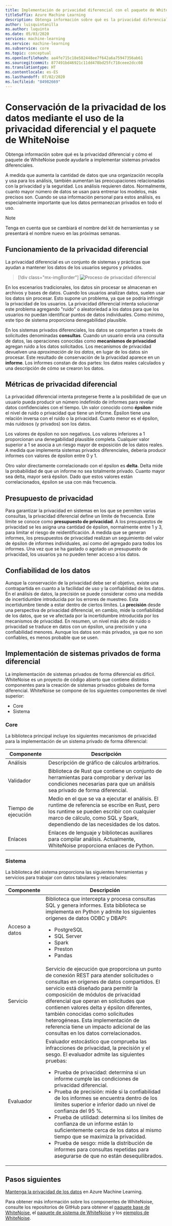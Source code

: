 ```yaml
---
title: Implementación de privacidad diferencial con el paquete de WhiteNoise
titleSuffix: Azure Machine Learning
description: Obtenga información sobre qué es la privacidad diferencial y cómo el paquete de WhiteNoise puede ayudarle a implementar sistemas privados diferenciales que conserven la privacidad de los datos.
author: luisquintanilla
ms.author: luquinta
ms.date: 05/03/2020
services: machine-learning
ms.service: machine-learning
ms.subservice: core
ms.topic: conceptual
ms.openlocfilehash: aa4fe715c18e582448ee7f642a6a75947356ab61
ms.sourcegitcommit: 877491bd46921c11dd478bd25fc718ceee2dcc08
ms.translationtype: HT
ms.contentlocale: es-ES
ms.lasthandoff: 07/02/2020
ms.locfileid: "84982669"
---
```

# <a name="preserve-data-privacy-by-using-differential-privacy-and-the-whitenoise-package"></a>Conservación de la privacidad de los datos mediante el uso de la privacidad diferencial y el paquete de WhiteNoise

Obtenga información sobre qué es la privacidad diferencial y cómo el paquete de WhiteNoise puede ayudarle a implementar sistemas privados diferenciales.

A medida que aumenta la cantidad de datos que una organización recopila y usa para los análisis, también aumentan las preocupaciones relacionadas con la privacidad y la seguridad. Los análisis requieren datos. Normalmente, cuanto mayor número de datos se usan para entrenar los modelos, más precisos son. Cuando se usa información personal para estos análisis, es especialmente importante que los datos permanezcan privados en todo el uso.

> [!NOTE]
> Tenga en cuenta que se cambiará el nombre del kit de herramientas y se presentará el nombre nuevo en las próximas semanas. 

## <a name="how-differential-privacy-works"></a>Funcionamiento de la privacidad diferencial

La privacidad diferencial es un conjunto de sistemas y prácticas que ayudan a mantener los datos de los usuarios seguros y privados.

> [!div class="mx-imgBorder"]
> ![Proceso de privacidad diferencial](./media/concept-differential-privacy/differential-privacy-process.jpg)

En los escenarios tradicionales, los datos sin procesar se almacenan en archivos y bases de datos. Cuando los usuarios analizan datos, suelen usar los datos sin procesar. Esto supone un problema, ya que se podría infringir la privacidad de los usuarios. La privacidad diferencial intenta solucionar este problema agregando "ruido" o aleatoriedad a los datos para que los usuarios no puedan identificar puntos de datos individuales. Como mínimo, este tipo de sistema proporciona denegabilidad plausible.

En los sistemas privados diferenciales, los datos se comparten a través de solicitudes denominadas **consultas**. Cuando un usuario envía una consulta de datos, las operaciones conocidas como **mecanismos de privacidad** agregan ruido a los datos solicitados. Los mecanismos de privacidad devuelven una *aproximación de los datos*, en lugar de los datos sin procesar. Este resultado de conservación de la privacidad aparece en un **informe**. Los informes constan de dos partes: los datos reales calculados y una descripción de cómo se crearon los datos.

## <a name="differential-privacy-metrics"></a>Métricas de privacidad diferencial

La privacidad diferencial intenta protegerse frente a la posibilidad de que un usuario pueda producir un número indefinido de informes para revelar datos confidenciales con el tiempo. Un valor conocido como **épsilon** mide el nivel de ruido o privacidad que tiene un informe. Épsilon tiene una relación inversa con el ruido o la privacidad. Cuanto menor es el épsilon, más ruidosos (y privados) son los datos.

Los valores de épsilon no son negativos. Los valores inferiores a 1 proporcionan una denegabilidad plausible completa. Cualquier valor superior a 1 se asocia a un riesgo mayor de exposición de los datos reales. A medida que implementa sistemas privados diferenciales, debería producir informes con valores de épsilon entre 0 y 1.

Otro valor directamente correlacionado con el épsilon es **delta**. Delta mide la probabilidad de que un informe no sea totalmente privado. Cuanto mayor sea delta, mayor será épsilon. Dado que estos valores están correlacionados, épsilon se usa con más frecuencia.

## <a name="privacy-budget"></a>Presupuesto de privacidad

Para garantizar la privacidad en sistemas en los que se permiten varias consultas, la privacidad diferencial define un límite de frecuencia. Este límite se conoce como **presupuesto de privacidad**. A los presupuestos de privacidad se les asigna una cantidad de épsilon, normalmente entre 1 y 3, para limitar el riesgo de reidentificación. A medida que se generan informes, los presupuestos de privacidad realizan un seguimiento del valor de épsilon de informes individuales, así como del agregado para todos los informes. Una vez que se ha gastado o agotado un presupuesto de privacidad, los usuarios ya no pueden tener acceso a los datos.  

## <a name="reliability-of-data"></a>Confiabilidad de los datos

Aunque la conservación de la privacidad debe ser el objetivo, existe una contrapartida en cuanto a la facilidad de uso y la confiabilidad de los datos. En el análisis de datos, la precisión se puede considerar como una medida de incertidumbre introducida por los errores de muestreo. Esta incertidumbre tiende a estar dentro de ciertos límites. La **precisión** desde una perspectiva de privacidad diferencial, en cambio, mide la confiabilidad de los datos, que se ve afectada por la incertidumbre introducida por los mecanismos de privacidad. En resumen, un nivel más alto de ruido o privacidad se traduce en datos con un épsilon, una precisión y una confiabilidad menores. Aunque los datos son más privados, ya que no son confiables, es menos probable que se usen.

## <a name="implementing-differentially-private-systems"></a>Implementación de sistemas privados de forma diferencial

La implementación de sistemas privados de forma diferencial es difícil. WhiteNoise es un proyecto de código abierto que contiene distintos componentes para la creación de sistemas privados globales de forma diferencial. WhiteNoise se compone de los siguientes componentes de nivel superior:

- Core
- Sistema

### <a name="core"></a>Core

La biblioteca principal incluye los siguientes mecanismos de privacidad para la implementación de un sistema privado de forma diferencial:

|Componente  |Descripción  |
|---------|---------|
|Análisis     | Descripción de gráfico de cálculos arbitrarios. |
|Validador     | Biblioteca de Rust que contiene un conjunto de herramientas para comprobar y derivar las condiciones necesarias para que un análisis sea privado de forma diferencial.          |
|Tiempo de ejecución     | Medio en el que se va a ejecutar el análisis. El runtime de referencia se escribe en Rust, pero los runtime se pueden escribir con cualquier marco de cálculo, como SQL y Spark, dependiendo de las necesidades de los datos.        |
|Enlaces     | Enlaces de lenguaje y bibliotecas auxiliares para compilar análisis. Actualmente, WhiteNoise proporciona enlaces de Python. |

### <a name="system"></a>Sistema

La biblioteca del sistema proporciona las siguientes herramientas y servicios para trabajar con datos tabulares y relacionales:

|Componente  |Descripción  |
|---------|---------|
|Acceso a datos     | Biblioteca que intercepta y procesa consultas SQL y genera informes. Esta biblioteca se implementa en Python y admite los siguientes orígenes de datos ODBC y DBAPI:<ul><li>PostgreSQL</li><li>SQL Server</li><li>Spark</li><li>Preston</li><li>Pandas</li></ul>|
|Servicio     | Servicio de ejecución que proporciona un punto de conexión REST para atender solicitudes o consultas en orígenes de datos compartidos. El servicio está diseñado para permitir la composición de módulos de privacidad diferencial que operan en solicitudes que contienen valores delta y épsilon diferentes, también conocidas como solicitudes heterogéneas. Esta implementación de referencia tiene un impacto adicional de las consultas en los datos correlacionados. |
|Evaluador     | Evaluador estocástico que comprueba las infracciones de privacidad, la precisión y el sesgo. El evaluador admite las siguientes pruebas: <ul><li>Prueba de privacidad: determina si un informe cumple las condiciones de privacidad diferencial.</li><li>Prueba de precisión: mide si la confiabilidad de los informes se encuentra dentro de los límites superior e inferior dado un nivel de confianza del 95 %.</li><li>Prueba de utilidad: determina si los límites de confianza de un informe están lo suficientemente cerca de los datos al mismo tiempo que se maximiza la privacidad.</li><li>Prueba de sesgo: mide la distribución de informes para consultas repetidas para asegurarse de que no están desequilibrados.</li></ul> |

## <a name="next-steps"></a>Pasos siguientes

[Mantenga la privacidad de los datos](how-to-differential-privacy.md) en Azure Machine Learning.

Para obtener más información sobre los componentes de WhiteNoise, consulte los repositorios de GitHub para obtener el [paquete base de WhiteNoise](https://github.com/opendifferentialprivacy/whitenoise-core), el [paquete de sistema de WhiteNoise](https://github.com/opendifferentialprivacy/whitenoise-system) y los [ejemplos de WhiteNoise](https://github.com/opendifferentialprivacy/whitenoise-samples).